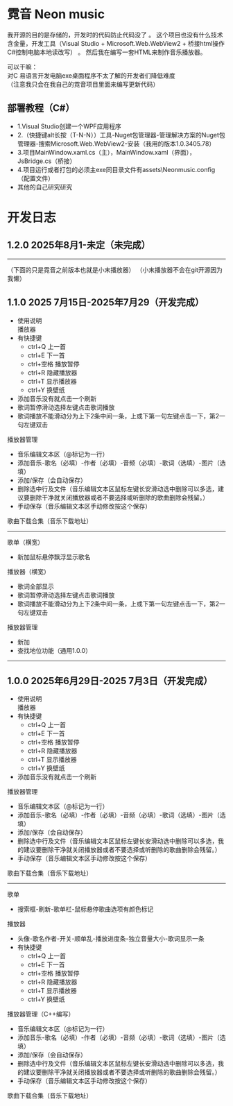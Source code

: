 # 霓音 Neon music

我开源的目的是存储的，开发时的代码防止代码没了 。
这个项目也没有什么技术含金量，开发工具（Visual Studio + Microsoft.Web.WebView2 + 桥接html操作C#控制电脑本地读改写）  。
然后我在编写一套HTML来制作音乐播放器。  

可以干嘛：  
对C 易语言开发电脑exe桌面程序不太了解的开发者们降低难度  
（注意我只会在我自己的霓音项目里面来编写更新代码）  
## 部署教程（C#）
- 1.Visual Studio创建一个WPF应用程序
- 2.（快捷键alt长按（T-N-N））工具-Nuget包管理器-管理解决方案的Nuget包管理器-搜索Microsoft.Web.WebView2-安装（我用的版本1.0.3405.78）
- 3.项目MainWindow.xaml.cs（主），MainWindow.xaml（界面），JsBridge.cs（桥接）
- 4.项目运行或者打包的必须主exe同目录文件有assets\Neonmusic.config（配置文件）
- 其他的自己研究研究

# 开发日志

## 1.2.0  2025年8月1-未定（未完成）

---

（下面的只是霓音之前版本也就是小末播放器）  （小末播放器不会在git开源因为我懒）

## 1.1.0  2025 7月15日-2025年7月29（开发完成）

- 使用说明  
播放器  
- 有快捷键  
  - ctrl+Q 上一首  
  - ctrl+E 下一首  
  - ctrl+空格 播放暂停  
  - ctrl+R 隐藏播放器  
  - ctrl+T 显示播放器  
  - ctrl+Y 换壁纸  
- 添加音乐没有就点击一个刷新  
- 歌词暂停滑动选择左键点击歌词播放  
- 歌词播放不能滑动分为上下2条中间一条，上或下第一句左键点击一下，第2一句左键双击  

播放器管理  
- 音乐编辑文本区（@标记为一行）  
- 添加音乐-歌名（必填）-作者（必填）-音频（必填）-歌词（选填）-图片（选填）  
- 添加/保存（会自动保存）  
- 删除选中行及文件（音乐编辑文本区鼠标左键长安滑动选中删除可以多选，建议要删除干净就关闭播放器或者不要选择或听删除的歌曲删除会残留。）  
- 手动保存（音乐编辑文本区手动修改按这个保存）  

歌曲下载合集（音乐下载地址）  

----------------------  

歌单（横宽）  
- 新加鼠标悬停飘浮显示歌名  

播放器（横宽）  
- 歌词全部显示  
- 歌词暂停滑动选择左键点击歌词播放  
- 歌词播放不能滑动分为上下2条中间一条，上或下第一句左键点击一下，第2一句左键双击  

播放器管理  
- 新加  
- 查找地位功能（通用1.0.0）  

---

## 1.0.0  2025年6月29日-2025 7月3日（开发完成）

- 使用说明  
播放器  
- 有快捷键  
  - ctrl+Q 上一首  
  - ctrl+E 下一首  
  - ctrl+空格 播放暂停  
  - ctrl+R 隐藏播放器  
  - ctrl+T 显示播放器  
  - ctrl+Y 换壁纸  
- 添加音乐没有就点击一个刷新  

播放器管理  
- 音乐编辑文本区（@标记为一行）  
- 添加音乐-歌名（必填）-作者（必填）-音频（必填）-歌词（选填）-图片（选填）  
- 添加/保存（会自动保存）  
- 删除选中行及文件（音乐编辑文本区鼠标左键长安滑动选中删除可以多选，我的建议要删除干净就关闭播放器或者不要选择或听删除的歌曲删除会残留。）  
- 手动保存（音乐编辑文本区手动修改按这个保存）  

歌曲下载合集（音乐下载地址）  

----------------------  

歌单  
- 搜索框-刷新-歌单栏-鼠标悬停歌曲选项有颜色标记  

播放器  
- 头像-歌名作者-开关-顺单乱-播放进度条-独立音量大小-歌词显示一条  
- 有快捷键  
  - ctrl+Q 上一首  
  - ctrl+E 下一首  
  - ctrl+空格 播放暂停  
  - ctrl+R 隐藏播放器  
  - ctrl+T 显示播放器  
  - ctrl+Y 换壁纸  

播放器管理（C++编写）  
- 音乐编辑文本区（@标记为一行）  
- 添加音乐-歌名（必填）-作者（必填）-音频（必填）-歌词（选填）-图片（选填）  
- 添加/保存（会自动保存）  
- 删除选中行及文件（音乐编辑文本区鼠标左键长安滑动选中删除可以多选，我的建议要删除干净就关闭播放器或者不要选择或听删除的歌曲删除会残留。）  
- 手动保存（音乐编辑文本区手动修改按这个保存）  

歌曲下载合集（音乐下载地址）
